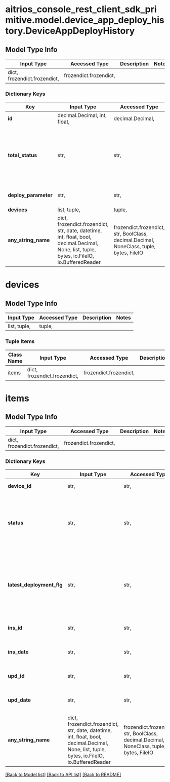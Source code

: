 # aitrios_console_rest_client_sdk_primitive.model.device_app_deploy_history.DeviceAppDeployHistory

## Model Type Info
Input Type | Accessed Type | Description | Notes
------------ | ------------- | ------------- | -------------
dict, frozendict.frozendict,  | frozendict.frozendict,  |  | 

### Dictionary Keys
Key | Input Type | Accessed Type | Description | Notes
------------ | ------------- | ------------- | ------------- | -------------
**id** | decimal.Decimal, int, float,  | decimal.Decimal,  | Set the deploy id. | [optional] 
**total_status** | str,  | str,  | Set the total status. - Value definition   0: Running   1: Successfully completed   2: Failed   3: Canceled  | [optional] 
**deploy_parameter** | str,  | str,  | Set the deploy parameter. | [optional] 
**[devices](#devices)** | list, tuple,  | tuple,  |  | [optional] 
**any_string_name** | dict, frozendict.frozendict, str, date, datetime, int, float, bool, decimal.Decimal, None, list, tuple, bytes, io.FileIO, io.BufferedReader | frozendict.frozendict, str, BoolClass, decimal.Decimal, NoneClass, tuple, bytes, FileIO | any string name can be used but the value must be the correct type | [optional]

# devices

## Model Type Info
Input Type | Accessed Type | Description | Notes
------------ | ------------- | ------------- | -------------
list, tuple,  | tuple,  |  | 

### Tuple Items
Class Name | Input Type | Accessed Type | Description | Notes
------------- | ------------- | ------------- | ------------- | -------------
[items](#items) | dict, frozendict.frozendict,  | frozendict.frozendict,  |  | 

# items

## Model Type Info
Input Type | Accessed Type | Description | Notes
------------ | ------------- | ------------- | -------------
dict, frozendict.frozendict,  | frozendict.frozendict,  |  | 

### Dictionary Keys
Key | Input Type | Accessed Type | Description | Notes
------------ | ------------- | ------------- | ------------- | -------------
**device_id** | str,  | str,  | Set the device id. | [optional] 
**status** | str,  | str,  | Set the total status. - Value definition   0: Running   1: Successfully completed   2: Failed   3: Canceled  | [optional] 
**latest_deployment_flg** | str,  | str,  | Set the deployment flg. - Value definition   0: Old deployment history   1: Recent deployment history  | [optional] 
**ins_id** | str,  | str,  | Set the settings author. | [optional] 
**ins_date** | str,  | str,  | Set the date the settings were created. | [optional] 
**upd_id** | str,  | str,  | Set the settings updater. | [optional] 
**upd_date** | str,  | str,  | Set the date the settings were updated. | [optional] 
**any_string_name** | dict, frozendict.frozendict, str, date, datetime, int, float, bool, decimal.Decimal, None, list, tuple, bytes, io.FileIO, io.BufferedReader | frozendict.frozendict, str, BoolClass, decimal.Decimal, NoneClass, tuple, bytes, FileIO | any string name can be used but the value must be the correct type | [optional]

[[Back to Model list]](../../README.md#documentation-for-models) [[Back to API list]](../../README.md#documentation-for-api-endpoints) [[Back to README]](../../README.md)

